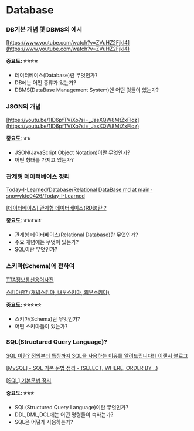 # Database

### DB기본 개념 및 DBMS의 예시

[https://www.youtube.com/watch?v=ZVuHZ2Fjkl4](https://www.youtube.com/watch?v=ZVuHZ2Fjkl4)

**중요도: ⭐⭐⭐⭐**

- 데이터베이스(Database)란 무엇인가?
- DB에는 어떤 종류가 있는가?
- DBMS(DataBase Management System)엔 어떤 것들이 있는가?

### JSON의 개념

[https://youtu.be/1ID6pfTViXo?si=_JasXQW8MtZxFloz](https://youtu.be/1ID6pfTViXo?si=_JasXQW8MtZxFloz)

**중요도: ⭐⭐**

- JSON(JavaScript Object Notation)이란 무엇인가?
- 어떤 형태를 가지고 있는가?

### 관계형 데이터베이스 정리

[Today-I-Learned/Database/Relational DataBase.md at main · snowykte0426/Today-I-Learned](https://github.com/snowykte0426/Today-I-Learned/blob/main/Database/Relational%20DataBase.md)

[[데이터베이스] 관계형 데이터베이스(RDB)란 ?](https://noahlogs.tistory.com/37)

**중요도: ⭐⭐⭐⭐⭐**

- 관계형 데이터베이스(Relational Database)란 무엇인가?
- 주요 개념에는 무엇이 있는가?
- SQL이란 무엇인가?

### 스키마(Schema)에 관하여

[TTA정보통신용어사전](https://terms.tta.or.kr/dictionary/dictionaryView.do?subject=데이터베이스+스키마)

[스키마란? (개념스키마, 내부스키마, 외부스키마)](https://jwprogramming.tistory.com/47)

**중요도: ⭐⭐⭐⭐⭐**

- 스키마(Schema)란 무엇인가?
- 어떤 스키마들이 있는가?

### SQL(Structured Query Language)?

[SQL 이란? 정의부터 특징까지 SQL을 사용하는 이유를 알려드립니다! I 이랜서 블로그](https://www.elancer.co.kr/blog/view?seq=156)

[[MySQL] - SQL 기본 문법 정리 - (SELECT, WHERE, ORDER BY ..)](https://rachel0115.tistory.com/entry/SQL-기본-문법-정리-SELECT-절)

[[SQL] 기본문법 정리](https://velog.io/@tlsdnxkr/SQL-기본문법-정리)

**중요도: ⭐⭐⭐**

- SQL(Structured Query Language)이란 무엇인가?
- DDL,DML,DCL에는 어떤 명령들이 속하는가?
- SQL은 어떻게 사용하는가?